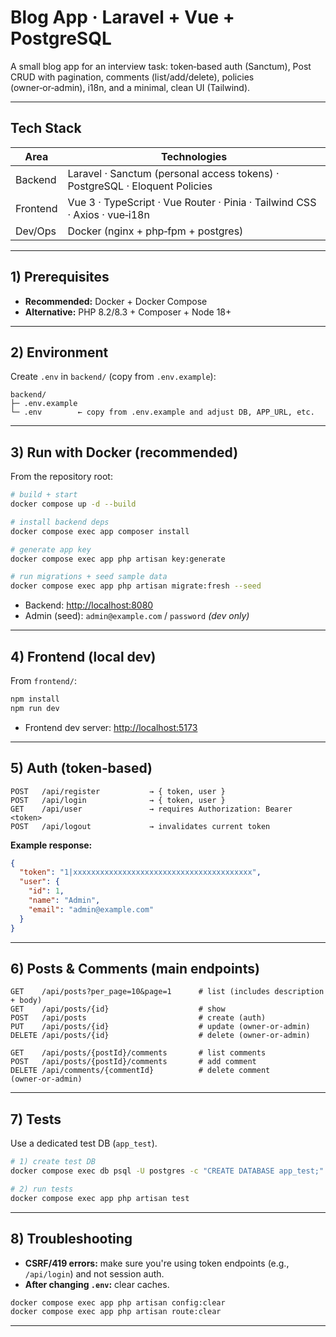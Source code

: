 Blog App · Laravel + Vue + PostgreSQL
=====================================

A small blog app for an interview task: token‑based auth (Sanctum), Post CRUD with pagination, comments (list/add/delete), policies (owner‑or‑admin), i18n, and a minimal, clean UI (Tailwind).

---

## Tech Stack

| Area      | Technologies |
|-----------|--------------|
| Backend   | Laravel · Sanctum (personal access tokens) · PostgreSQL · Eloquent Policies |
| Frontend  | Vue 3 · TypeScript · Vue Router · Pinia · Tailwind CSS · Axios · vue‑i18n |
| Dev/Ops   | Docker (nginx + php‑fpm + postgres) |

---

## 1) Prerequisites

- **Recommended:** Docker + Docker Compose  
- **Alternative:** PHP 8.2/8.3 + Composer + Node 18+

---

## 2) Environment

Create `.env` in `backend/` (copy from `.env.example`):

```text
backend/
├─ .env.example
└─ .env        ← copy from .env.example and adjust DB, APP_URL, etc.
```

---

## 3) Run with Docker (recommended)

From the repository root:

```bash
# build + start
docker compose up -d --build

# install backend deps
docker compose exec app composer install

# generate app key
docker compose exec app php artisan key:generate

# run migrations + seed sample data
docker compose exec app php artisan migrate:fresh --seed
```

- Backend: <http://localhost:8080>  
- Admin (seed): `admin@example.com` / `password` *(dev only)*

---

## 4) Frontend (local dev)

From `frontend/`:

```bash
npm install
npm run dev
```

- Frontend dev server: <http://localhost:5173>

---

## 5) Auth (token‑based)

```
POST   /api/register           → { token, user }
POST   /api/login              → { token, user }
GET    /api/user               → requires Authorization: Bearer <token>
POST   /api/logout             → invalidates current token
```

**Example response:**

```json
{
  "token": "1|xxxxxxxxxxxxxxxxxxxxxxxxxxxxxxxxxxxxxxxx",
  "user": {
    "id": 1,
    "name": "Admin",
    "email": "admin@example.com"
  }
}
```

---

## 6) Posts & Comments (main endpoints)

```
GET    /api/posts?per_page=10&page=1      # list (includes description + body)
GET    /api/posts/{id}                    # show
POST   /api/posts                         # create (auth)
PUT    /api/posts/{id}                    # update (owner‑or‑admin)
DELETE /api/posts/{id}                    # delete (owner‑or‑admin)

GET    /api/posts/{postId}/comments       # list comments
POST   /api/posts/{postId}/comments       # add comment
DELETE /api/comments/{commentId}          # delete comment (owner‑or‑admin)
```

---

## 7) Tests

Use a dedicated test DB (`app_test`).

```bash
# 1) create test DB
docker compose exec db psql -U postgres -c "CREATE DATABASE app_test;"

# 2) run tests
docker compose exec app php artisan test
```

---

## 8) Troubleshooting

- **CSRF/419 errors:** make sure you're using token endpoints (e.g., `/api/login`) and not session auth.
- **After changing `.env`:** clear caches.

```bash
docker compose exec app php artisan config:clear
docker compose exec app php artisan route:clear
```

---